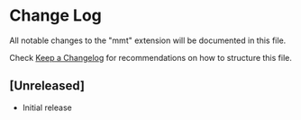 # Change Log

All notable changes to the "mmt" extension will be documented in this file.

Check [Keep a Changelog](http://keepachangelog.com/) for recommendations on how to structure this file.

## [Unreleased]

- Initial release